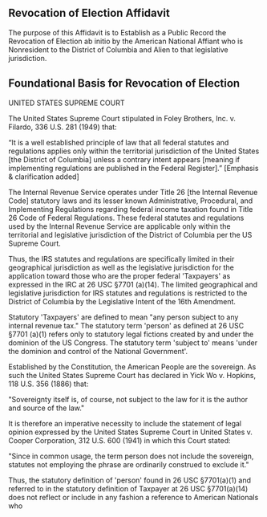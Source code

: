 ## Revocation of Election Affidavit

The purpose of this Affidavit is to Establish as a Public Record the Revocation of Election ab initio by the American National Affiant who is Nonresident to the District of Columbia and Alien to that legislative jurisdiction.

## Foundational Basis for Revocation of Election







UNITED STATES SUPREME COURT

The United States Supreme Court stipulated in Foley Brothers, Inc. v. Filardo, 336 U.S. 281 (1949) that:

“It is a well established principle of law that all federal statutes and regulations applies only within the territorial jurisdiction of the United States [the District of Columbia] unless a contrary intent appears [meaning if implementing regulations are published in the Federal Register].” [Emphasis & clarification added]

The Internal Revenue Service operates under Title 26 [the Internal Revenue Code] statutory laws and its lesser known Administrative, Procedural, and Implementing Regulations regarding federal income taxation found in Title 26 Code of Federal Regulations. These federal statutes and regulations used by the Internal Revenue Service are applicable only within the territorial and legislative jurisdiction of the District of Columbia per the US Supreme Court.

Thus, the IRS statutes and regulations are specifically limited in their geographical jurisdiction as well as the legislative jurisdiction for the application toward those who are the proper federal 'Taxpayers' as expressed in the IRC at 26 USC
§7701 (a)(14).  The limited geographical and legislative jurisdiction for IRS statutes and regulations is restricted to the
District of Columbia by the Legislative Intent of the 16th Amendment.

Statutory 'Taxpayers' are defined to mean "any person subject to any internal revenue tax." The statutory term 'person' as defined at 26 USC §7701 (a)(1) refers only to statutory legal fictions created by and under the dominion of the US Congress. The statutory term 'subject to' means 'under the dominion and control of the National Government'.

Established by the Constitution, the American People are the sovereign. As such the United States Supreme Court has declared in Yick Wo v. Hopkins, 118 U.S. 356 (1886) that:

"Sovereignty itself is, of course, not subject to the law for it is the author and source of the law."

It is therefore an imperative necessity to include the statement of legal opinion expressed by the United States Supreme Court in United States v. Cooper Corporation, 312 U.S. 600 (1941) in which this Court stated:

"Since in common usage, the term person does not include the sovereign, statutes not employing the phrase are ordinarily construed to exclude it."

Thus, the statutory definition of 'person' found in 26 USC §7701(a)(1) and referred to in the statutory definition of Taxpayer at 26 USC §7701(a)(14) does not reflect or include in any fashion a reference to American Nationals who 
